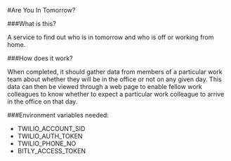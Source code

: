 #Are You In Tomorrow?


###What is this?

A service to find out who is in tomorrow and who is off or working from home.

###How does it work?

When completed, it should gather data from members of a particular work team about whether they will be in the office or not on any given day. This data can then be viewed through a web page to enable fellow work colleagues to know whether to expect a particular work colleague to arrive in the office on that day.

###Environment variables needed:

* TWILIO_ACCOUNT_SID
* TWILIO_AUTH_TOKEN
* TWILIO_PHONE_NO
* BITLY_ACCESS_TOKEN
